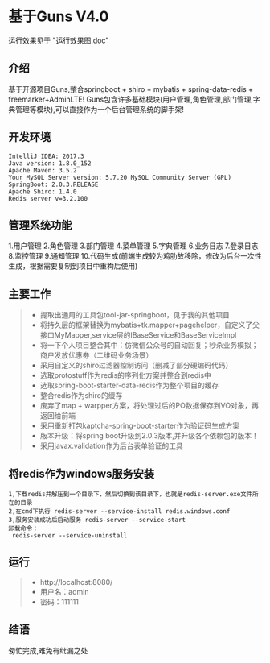 # 基于Guns V4.0
运行效果见于 "运行效果图.doc"

## 介绍
基于开源项目Guns,整合springboot + shiro + mybatis + spring-data-redis + freemarker+AdminLTE! 
Guns包含许多基础模块(用户管理,角色管理,部门管理,字典管理等模块),可以直接作为一个后台管理系统的脚手架! 

## 开发环境
```
IntelliJ IDEA: 2017.3
Java version: 1.8.0_152
Apache Maven: 3.5.2
Your MySQL Server version: 5.7.20 MySQL Community Server (GPL)
SpringBoot: 2.0.3.RELEASE
Apache Shiro: 1.4.0
Redis server v=3.2.100
```

## 管理系统功能
1.用户管理 2.角色管理 3.部门管理 4.菜单管理 5.字典管理 6.业务日志 7.登录日志 8.监控管理 9.通知管理 
10.代码生成(前端生成较为鸡肋故移除，修改为后台一次性生成，根据需要复制到项目中重构后使用)

## 主要工作

> * 提取出通用的工具包tool-jar-springboot，见于我的其他项目
> * 将持久层的框架替换为mybatis+tk.mapper+pagehelper，自定义了父接口MyMapper,service层的IBaseService和BaseServiceImpl
> * 将一下个人项目整合其中：仿微信公众号的自动回复；秒杀业务模拟；商户发放优惠券（二维码业务场景）
> * 采用自定义的shiro过滤器控制访问（删减了部分硬编码代码）
> * 选取protostuff作为redis的序列化方案并整合到redis中
> * 选取spring-boot-starter-data-redis作为整个项目的缓存
> * 整合redis作为shiro的缓存
> * 废弃了map + warpper方案，将处理过后的PO数据保存到VO对象，再返回给前端
> * 采用重新打包kaptcha-spring-boot-starter作为验证码生成方案
> * 版本升级：将spring boot升级到2.0.3版本,并升级各个依赖包的版本！
> * 采用javax.validation作为后台表单验证的工具

## 将redis作为windows服务安装
```
1,下载redis并解压到一个目录下，然后切换到该目录下，也就是redis-server.exe文件所在的目录
2,在cmd下执行 redis-server --service-install redis.windows.conf
3,服务安装成功后启动服务 redis-server --service-start
卸载命令：
 redis-server --service-uninstall  
```

## 运行
> * http://localhost:8080/
> * 用户名：admin
> * 密码：111111

## 结语
匆忙完成,难免有纰漏之处